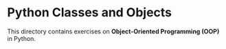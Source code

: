 # Python Classes and Objects

This directory contains exercises on **Object-Oriented Programming (OOP)** in Python.
